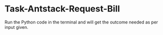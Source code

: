 # Task-Antstack-Request-Bill
Run the Python code in the terminal and will get the outcome needed as per input given.
 
